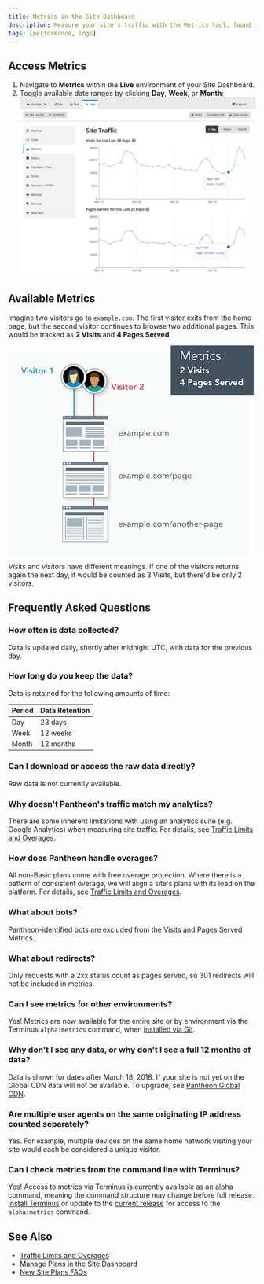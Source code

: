 ```yaml
---
title: Metrics in the Site Dashboard
description: Measure your site's traffic with the Metrics tool, found in the Live environment of the Site Dashboard.
tags: [performance, logs]
---
```

## Access Metrics
1. Navigate to **<span class="glyphicons glyphicons-charts"></span> Metrics** within the **<span class="glyphicons glyphicons-cardio"></span> Live** environment of your Site Dashboard.
2. Toggle available date ranges by clicking **Day**, **Week**, or **Month**:
  ![Charts for pages served and visits within the Metrics tool of the Site Dashboard](../docs/assets/images/dashboard/metrics-graphs.png)


## Available Metrics
<Partial file="traffic-dl.md" />

Imagine two visitors go to `example.com`. The first visitor exits from the home page, but the second visitor continues to browse two additional pages. This would be tracked as **2 Visits** and **4 Pages Served**.

![Diagram demonstrating how pages served and visits are tracked](../docs/assets/images/dashboard/metrics-diagram.png)

_Visits_ and _visitors_ have different meanings. If one of the visitors returns again the next day, it would be counted as 3 Visits, but there'd be only 2 visitors.
## Frequently Asked Questions
### How often is data collected?
Data is updated daily, shortly after midnight UTC, with data for the previous day.

### How long do you keep the data?
Data is retained for the following amounts of time:

| Period  | Data Retention |
| ------- | -------------- |
| Day     | 28 days        |
| Week    | 12 weeks       |
| Month   | 12 months      |

### Can I download or access the raw data directly?
Raw data is not currently available.

### Why doesn't Pantheon's traffic match my analytics?
There are some inherent limitations with using an analytics suite (e.g. Google Analytics) when measuring site traffic. For details, see [Traffic Limits and Overages](/docs/traffic-limits/#why-doesnt-pantheons-traffic-match-my-analytics).

### How does Pantheon handle overages?
All non-Basic plans come with free overage protection. Where there is a pattern of consistent overage, we will align a site's plans with its load on the platform. For details, see [Traffic Limits and Overages](/docs/traffic-limits).

### What about bots?
Pantheon-identified bots are excluded from the Visits and Pages Served Metrics.

### What about redirects?
Only requests with a 2xx status count as pages served, so 301 redirects will not be included in metrics.

### Can I see metrics for other environments?
Yes! Metrics are now available for the entire site or by environment via the Terminus `alpha:metrics` command, when [installed via Git](https://github.com/pantheon-systems/terminus#installing-with-git).

### Why don't I see any data, or why don't I see a full 12 months of data?
Data is shown for dates after March 18, 2018. If your site is not yet on the Global CDN data will not be available. To upgrade, see [Pantheon Global CDN](/docs/global-cdn/).

### Are multiple user agents on the same originating IP address counted separately?
Yes. For example, multiple devices on the same home network visiting your site would each be considered a unique visitor.

### Can I check metrics from the command line with Terminus?
Yes! Access to metrics via Terminus is currently available as an alpha command, meaning the command structure may change before full release. [Install Terminus](/docs/terminus/install/) or update to the [current release](/docs/terminus/updates#update-to-the-current-release-) for access to the `alpha:metrics` command.

## See Also
- [Traffic Limits and Overages](/docs/traffic-limits/)
- [Manage Plans in the Site Dashboard](/docs/site-plan/)
- [New Site Plans FAQs](/docs/new-plans-faq/)
